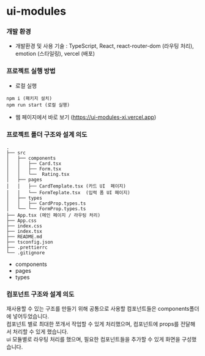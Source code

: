 # ui-modules

### 개발 환경
- 개발환경 및 사용 기술 : TypeScript, React, react-router-dom (라우팅 처리), emotion (스타일링), vercel (배포)

### 프로젝트 실행 방법

- 로컬 실행 
```
npm i (패키지 설치)
npm run start (로컬 실행)

```
- 웹 페이지에서 바로 보기 (https://ui-modules-xi.vercel.app)

### 프로젝트 폴더 구조와 설계 의도

```
.
├── src
│   ├── components
│   │   ├── Card.tsx
│   │   ├── Form.tsx
│   │   └──  Rating.tsx
│   ├── pages
│   │   ├── CardTemplate.tsx (카드 UI  페이지)
│   │   └── FormTeplate.tsx  (입력 폼 UI 페이지)
│   ├── types
│   │   ├── CardProp.types.ts
│   └── └── FormProp.types.ts
├── App.tsx (메인 페이지 / 라우팅 처리)
├── App.css
├── index.css 
├── index.tsx
├── README.md
├── tsconfig.json
├── .prettierrc
└── .gitignore

```
- components
- pages
- types


### 컴포넌트 구조와 설계 의도
재사용할 수 있는 구조를 만들기 위해 공통으로 사용할 컴포넌트들은 components폴더에 넣어두었습니다. <br/>
컴포넌트 별로 최대한 쪼개서 작업할 수 있게 처리했으며, 컴포넌트에 props를 전달해서 처리할 수 있게 했습니다. <br/>
ui 모듈별로 라우팅 처리를 했으며, 필요한 컴포넌트들을 추가할 수 있게 화면을 구성했습니다.
